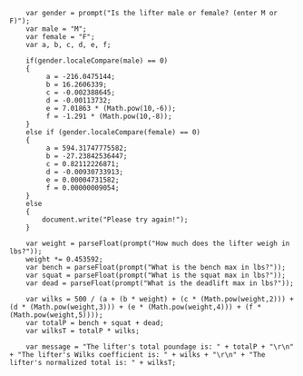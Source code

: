         var gender = prompt("Is the lifter male or female? (enter M or F)");
		var male = "M";
		var female = "F";
		var a, b, c, d, e, f;

		if(gender.localeCompare(male) == 0)
		{
			 a = -216.0475144;
			 b = 16.2606339;
			 c = -0.002388645;
			 d = -0.00113732;
			 e = 7.01863 * (Math.pow(10,-6));
			 f = -1.291 * (Math.pow(10,-8));
		}
		else if (gender.localeCompare(female) == 0) 
		{
			 a = 594.31747775582;
			 b = -27.23842536447;
			 c = 0.82112226871;
			 d = -0.00930733913;
			 e = 0.00004731582;
			 f = 0.00000009054;
		}
		else
		{
			document.write("Please try again!");
		}

		var weight = parseFloat(prompt("How much does the lifter weigh in lbs?"));
		weight *= 0.453592;
		var bench = parseFloat(prompt("What is the bench max in lbs?"));
		var squat = parseFloat(prompt("What is the squat max in lbs?"));
		var dead = parseFloat(prompt("What is the deadlift max in lbs?"));

		var wilks = 500 / (a + (b * weight) + (c * (Math.pow(weight,2))) + (d * (Math.pow(weight,3))) + (e * (Math.pow(weight,4))) + (f * (Math.pow(weight,5))));
		var totalP = bench + squat + dead;
		var wilksT = totalP * wilks;

		var message = "The lifter's total poundage is: " + totalP + "\r\n" + "The lifter's Wilks coefficient is: " + wilks + "\r\n" + "The lifter's normalized total is: " + wilksT;
